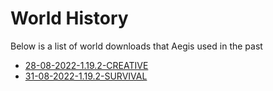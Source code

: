# World History

Below is a list of world downloads that Aegis used in the past

* [28-08-2022-1.19.2-CREATIVE](https://drive.google.com/file/d/1KnafllgbmfT8j4o6_hlzY5cHqababyp5/view?usp=sharing)
* [31-08-2022-1.19.2-SURVIVAL](https://drive.google.com/file/d/1p927tciEhqFJENoodinIYsZrEziS7ycc/view?usp=sharing)